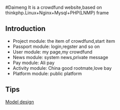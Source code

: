 #Daimeng
It is a crowdfund website,based on thinkphp.Linux+Nginx+Mysql+PHP(LNMP) frame

## Introduction
*  Project  module:  the item of crowdfund,start item
*  Passport module:  login,regster and so on
*  User     module:  my page,my crowdfund
*  News     module:  system news,private message
*  Pay      module:  Ali pay
*  Activity module:  China good rootmate,love bay
*  Platform module:  public platform

## Tips
[Model design](https://github.com/gglinux/daymeng/blob/master/Database/%E5%91%86%E8%90%8C%E7%BD%91%E6%95%B0%E6%8D%AE%E5%BA%93%E8%AE%BE%E8%AE%A1.pdf)
